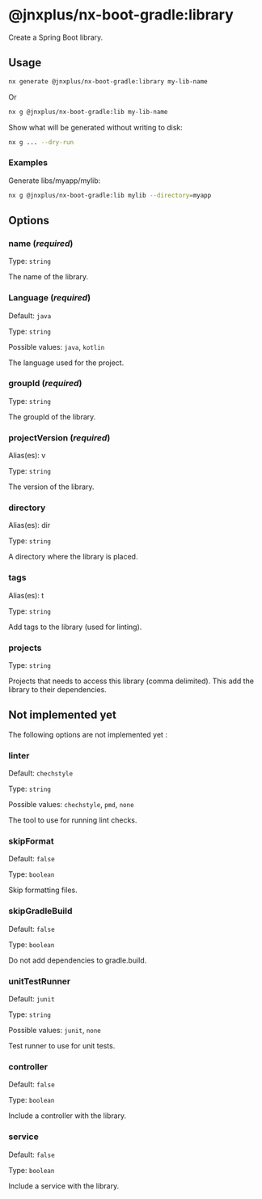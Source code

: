 # @jnxplus/nx-boot-gradle:library

Create a Spring Boot library.

## Usage

```bash
nx generate @jnxplus/nx-boot-gradle:library my-lib-name
```

Or

```bash
nx g @jnxplus/nx-boot-gradle:lib my-lib-name
```

Show what will be generated without writing to disk:

```bash
nx g ... --dry-run
```

### Examples

Generate libs/myapp/mylib:

```bash
nx g @jnxplus/nx-boot-gradle:lib mylib --directory=myapp
```

## Options

### name (_**required**_)

Type: `string`

The name of the library.

### Language (_**required**_)

Default: `java`

Type: `string`

Possible values: `java`, `kotlin`

The language used for the project.

### groupId (_**required**_)

Type: `string`

The groupId of the library.

### projectVersion (_**required**_)

Alias(es): v

Type: `string`

The version of the library.

### directory

Alias(es): dir

Type: `string`

A directory where the library is placed.

### tags

Alias(es): t

Type: `string`

Add tags to the library (used for linting).

### projects

Type: `string`

Projects that needs to access this library (comma delimited). This add the library to their dependencies.

## Not implemented yet

The following options are not implemented yet :

### linter

Default: `chechstyle`

Type: `string`

Possible values: `chechstyle`, `pmd`, `none`

The tool to use for running lint checks.

### skipFormat

Default: `false`

Type: `boolean`

Skip formatting files.

### skipGradleBuild

Default: `false`

Type: `boolean`

Do not add dependencies to gradle.build.

### unitTestRunner

Default: `junit`

Type: `string`

Possible values: `junit`, `none`

Test runner to use for unit tests.

### controller

Default: `false`

Type: `boolean`

Include a controller with the library.

### service

Default: `false`

Type: `boolean`

Include a service with the library.
